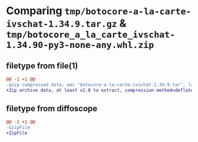 # Comparing `tmp/botocore-a-la-carte-ivschat-1.34.9.tar.gz` & `tmp/botocore_a_la_carte_ivschat-1.34.90-py3-none-any.whl.zip`

## filetype from file(1)

```diff
@@ -1 +1 @@
-gzip compressed data, was "botocore-a-la-carte-ivschat-1.34.9.tar", last modified: Thu Dec 28 01:06:46 2023, max compression
+Zip archive data, at least v2.0 to extract, compression method=deflate
```

## filetype from diffoscope

```diff
@@ -1 +1 @@
-GzipFile
+ZipFile
```

